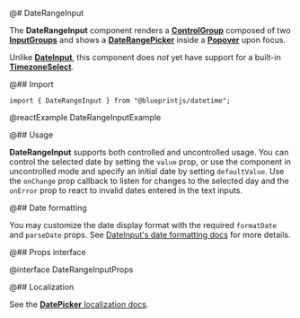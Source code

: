 @# DateRangeInput

The **DateRangeInput** component renders a [**ControlGroup**](#core/components/control-group) composed
of two [**InputGroups**](#core/components/input-group) and shows a [**DateRangePicker**](#datetime/date-range-picker)
inside a [**Popover**](#core/components/popover) upon focus.

Unlike [**DateInput**](#datetime/date-input), this component does _not_ yet have support for
a built-in [**TimezoneSelect**](#datetime/timezone-select).

<!-- It optionally shows a [TimezoneSelect](#datetime/timezone-select) as the third
element in the ControlGroup, allowing the user to change the timezone of the selected date range. -->

@## Import

```tsx
import { DateRangeInput } from "@blueprintjs/datetime";
```

@reactExample DateRangeInputExample

@## Usage

**DateRangeInput** supports both controlled and uncontrolled usage. You can control the selected date by setting the
`value` prop, or use the component in uncontrolled mode and specify an initial date by setting `defaultValue`.
Use the `onChange` prop callback to listen for changes to the selected day and the `onError` prop to react to invalid
dates entered in the text inputs.

@## Date formatting

You may customize the date display format with the required `formatDate` and `parseDate` props.
See [DateInput's date formatting docs](#datetime3/date-input.date-formatting) for more details.

@## Props interface

@interface DateRangeInputProps

@## Localization

See the [**DatePicker** localization docs](#datetime/date-picker.localization).
